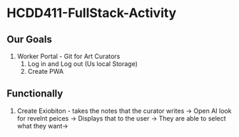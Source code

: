 # HCDD411-FullStack-Activity
## Our Goals 
1. Worker Portal - Git for Art Curators 
    1. Log in and Log out (Us local Storage)
    2. Create PWA 
## Functionally  
   1. Create Exiobiton - takes the notes that the curator writes -> Open AI look for revelnt peices -> Displays that to the user -> They are able to select what they want-> 